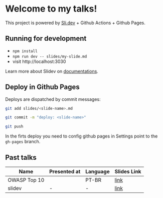# Welcome to my talks!

This project is powered by [Sli.dev](https://sli.dev) + Github Actions + Github Pages.

## Running for development

- `npm install`
- `npm run dev -- slides/my-slide.md`
- visit http://localhost:3030

Learn more about Slidev on [documentations](https://sli.dev/).

## Deploy in Github Pages

Deploys are dispatched by commit messages:
```bash
git add slides/<slide-name>.md

git commit -m "deploy: <slide-name>"

git push
```

In the firts deploy you need to config github pages in Settings point to the `gh-pages` branch.

## Past talks

|Name|Presented at|Language|Slides Link|
|-|-|-|-|
|OWASP Top 10||PT-BR|[link](https://guisso.dev/talks/top-10/)|
|slidev|-|-|[link](https://guisso.dev/talks/slidev/)|
